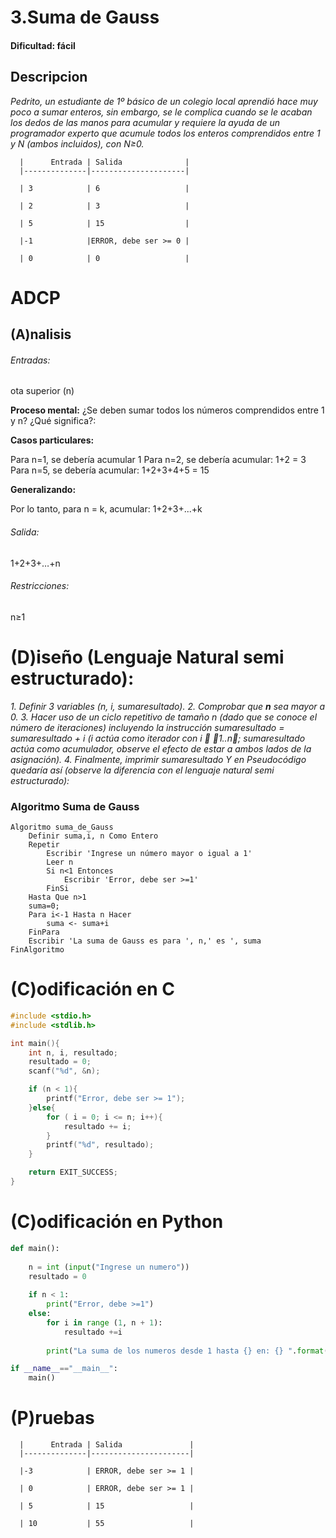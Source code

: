 # 3.Suma de Gauss 

#### Dificultad: fácil

## Descripcion
*Pedrito, un estudiante de 1º básico de un colegio local aprendió hace muy poco a sumar enteros, sin embargo, se le complica cuando se le acaban los dedos de las manos para acumular y requiere la ayuda de un programador experto que acumule todos los enteros comprendidos entre 1 y N (ambos incluidos), con N≥0.* 



      |      Entrada | Salida              |
      |--------------|---------------------|
      
      | 3            | 6                   |
      
      | 2            | 3                   |
      
      | 5            | 15                  |
      
      |-1            |ERROR, debe ser >= 0 |
      
      | 0            | 0                   |


# ADCP

## (A)nalisis

###### Entradas:   
ota superior (n)

**Proceso mental:** 
¿Se deben sumar todos los números comprendidos entre 1 y n? ¿Qué significa?:

**Casos particulares:**

Para n=1, se debería acumular 1
Para n=2, se debería acumular: 1+2 = 3
Para n=5, se debería acumular: 1+2+3+4+5 = 15

**Generalizando:**

Por lo tanto, para n = k, acumular: 1+2+3+...+k  

###### Salida: 
1+2+3+…+n

###### Restricciones: 
n≥1

# (D)iseño (Lenguaje Natural semi estructurado):


*1.	Definir 3 variables (n, i, sumaresultado).* 
*2.	Comprobar que **n** sea mayor a 0.* 
*3.	Hacer uso de un ciclo repetitivo de  tamaño n (dado que se conoce el número de iteraciones)*
    *incluyendo la instrucción sumaresultado = sumaresultado + i (i actúa como iterador con i  1..n;* 
    *sumaresultado actúa como acumulador, observe el efecto de estar a ambos lados de la asignación).* 
*4.	Finalmente, imprimir sumaresultado*
    *Y en Pseudocódigo quedaría así (observe la diferencia con el lenguaje natural semi estructurado):*

### Algoritmo Suma de Gauss
```pseint
Algoritmo suma_de_Gauss
	Definir suma,i, n Como Entero
	Repetir
		Escribir 'Ingrese un número mayor o igual a 1'
		Leer n
		Si n<1 Entonces
			Escribir 'Error, debe ser >=1'
		FinSi
	Hasta Que n>1
	suma=0;
	Para i<-1 Hasta n Hacer
		suma <- suma+i
	FinPara
	Escribir 'La suma de Gauss es para ', n,' es ', suma
FinAlgoritmo
```

# (C)odificación en C
```c
#include <stdio.h>
#include <stdlib.h>

int main(){
    int n, i, resultado;
    resultado = 0;
    scanf("%d", &n);

    if (n < 1){
        printf("Error, debe ser >= 1");
    }else{
        for ( i = 0; i <= n; i++){
            resultado += i;
        }
        printf("%d", resultado);
    }

    return EXIT_SUCCESS;
}
```
# (C)odificación en Python
```py
def main():
    
    n = int (input("Ingrese un numero"))
    resultado = 0
    
    if n < 1:
        print("Error, debe >=1")
    else:
        for i in range (1, n + 1):
            resultado +=i
            
        print("La suma de los numeros desde 1 hasta {} en: {} ".format(n, resultado))

if __name__=="__main__":
    main()
```
# (P)ruebas


      |      Entrada | Salida               |
      |--------------|----------------------|
      
      |-3            | ERROR, debe ser >= 1 |
      
      | 0            | ERROR, debe ser >= 1 |
      
      | 5            | 15                   |
      
      | 10           | 55                   |

